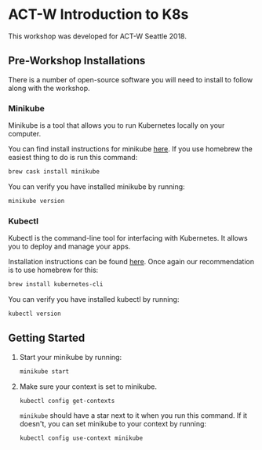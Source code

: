 # ACT-W Introduction to K8s

This workshop was developed for ACT-W Seattle 2018.

## Pre-Workshop Installations

There is a number of open-source software you will need to install to follow along with the workshop.

### Minikube

Minikube is a tool that allows you to run Kubernetes locally on your computer.

You can find install instructions for minikube [here](https://github.com/kubernetes/minikube/releases). If you use homebrew the easiest thing to do is run this command:

```bash
brew cask install minikube
```

You can verify you have installed minikube by running:

```bash
minikube version
```

### Kubectl

Kubectl is the command-line tool for interfacing with Kubernetes. It allows you to deploy and manage your apps.

Installation instructions can be found [here](https://kubernetes.io/docs/tasks/tools/install-kubectl/). Once again our recommendation is to use homebrew for this:

```bash
brew install kubernetes-cli
```

You can verify you have installed kubectl by running:

```bash
kubectl version
```

## Getting Started

1. Start your minikube by running:

    ```bash
    minikube start
    ```

2. Make sure your context is set to minikube.

    ```bash
    kubectl config get-contexts
    ```

    `minikube` should have a star next to it when you run this command. If it doesn't, you can set minikube to your context by running:

    ```bash
    kubectl config use-context minikube
    ```